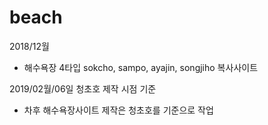 # beach

2018/12월
 - 해수욕장 4타입 sokcho, sampo, ayajin, songjiho 복사사이트

2019/02월/06일 청초호 제작 시점 기준
 - 차후 해수욕장사이트 제작은 청초호를 기준으로 작업
 
